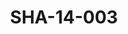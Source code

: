 ---
pid: SHA-14-003
title: SHA-14-003
language: en
original_label: 
rights: Sharhabil Ahmed
location_of_original: Sharhabil Ahmed
photographer_or_studio: 
scanned_from: photograph 8.8 by 14
_date: '1965'
location: Khartoum
description: Sharhabil Ahmed, his band, 'Ali Shomo, and the Sayed Taj Muhammad director
  of radio in airport
additional_notes: 
permission_display: 'yes'
on_server: 'no'
on_website: 'no'
permalink: /photopages/en/SHA-14-003.html
layout: photo-page
---